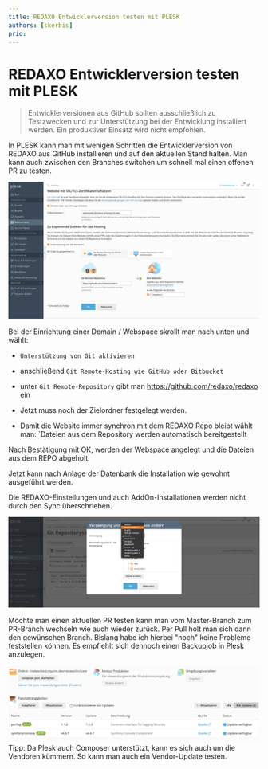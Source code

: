 ```yaml
---
title: REDAXO Entwicklerversion testen mit PLESK
authors: [skerbis]
prio:
---
```


# REDAXO Entwicklerversion testen mit PLESK

> Entwicklerversionen aus GitHub sollten ausschließlich zu Testzwecken und zur Unterstützung bei der Entwicklung installiert werden. Ein produktiver Einsatz wird nicht empfohlen. 

In PLESK kann man mit wenigen Schritten die Entwicklerversion von REDAXO aus GitHub installieren und auf den aktuellen Stand halten. 
Man kann auch zwischen den Branches switchen um schnell mal einen offenen PR zu testen.  

![Screenshot](https://github.com/FriendsOfREDAXO/tricks/blob/master/screenshots/rex_git1.png?raw=true)

Bei der Einrichtung einer Domain / Webspace skrollt man nach unten und wählt:
- `Unterstützung von Git aktivieren` 
- anschließend `Git Remote-Hosting wie GitHub oder Bitbucket`
- unter `Git Remote-Repository` gibt man https://github.com/redaxo/redaxo ein
 
 - Jetzt muss noch der Zielordner festgelegt werden. 
 - Damit die Website immer synchron mit dem REDAXO Repo bleibt wählt man: `Dateien aus dem Repository werden automatisch bereitgestellt

Nach Bestätigung mit OK, werden der Webspace angelegt und die Dateien aus dem REPO abgeholt. 

Jetzt kann nach Anlage der Datenbank die Installation wie gewohnt ausgeführt werden. 

Die REDAXO-Einstellungen und auch AddOn-Installationen werden nicht durch den Sync überschrieben. 

![Screenshot](https://github.com/FriendsOfREDAXO/tricks/blob/master/screenshots/rex_git2.png?raw=true)

Möchte man einen aktuellen PR testen kann man vom Master-Branch zum PR-Branch wechseln wie auch wieder zurück. 
Per Pull holt man sich dann den gewünschen Branch. 
Bislang habe ich hierbei "noch" keine Probleme feststellen können. Es empfiehlt sich dennoch einen Backupjob in Plesk anzulegen. 

![Screenshot](https://github.com/FriendsOfREDAXO/tricks/blob/master/screenshots/plesk_composer.png?raw=true)
Tipp: 
Da Plesk auch Composer unterstützt, kann es sich auch um die Vendoren kümmern. So kann man auch ein Vendor-Update testen. 
